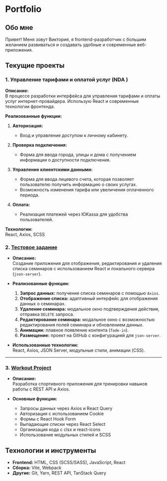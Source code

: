 # Portfolio  

## Обо мне  
Привет! Меня зовут Виктория, я frontend-разработчик с большим желанием развиваться и создавать удобные и современные веб-приложения.  

## Текущие проекты  

### 1. Управление тарифами и оплатой услуг (NDA ) 
**Описание:**  
В процессе разработки интерфейса для управления тарифами и оплаты услуг интернет-провайдера. Использую React и современные технологии фронтенда.  

**Реализованные функции:**  
1. **Авторизация:**  
   - Вход и управление доступом к личному кабинету.  

2. **Проверка подключения:**  
   - Форма для ввода города, улицы и дома с получением информации о доступности подключения.  

3. **Управление клиентскими данными:**  
   - Форма для ввода лицевого счета, которая позволяет пользователю получить информацию о своих услугах.  
   - Возможность изменения тарифа или увеличения оплаченного периода.  

4. **Оплата:**  
   - Реализация платежей через ЮKassa для удобства пользователей.  

**Технологии:**  
React, Axios, SCSS  

### 2. [Тестовое задание](https://github.com/Victoria8124/Seminars.git)  
- **Описание:**  
  Создание приложения для отображения, редактирования и удаления списка семинаров с использованием React и локального сервера (`json-server`).  

- **Реализованные функции:**  
   1. **Запрос данных:** получение списка семинаров с помощью `Axios`.  
   2. **Отображение списка:** адаптивный интерфейс для отображения данных о семинарах.  
   3. **Удаление семинара:** модальное окно подтверждения действия, отправка `DELETE` запроса.  
   4. **Редактирование семинара:** модальное окно с возможностью редактирования полей семинара и обновлением данных.  
   5. **Анимации:** плавное появление контента (`fade-in`).  
   6. **Размещение:** проект на GitHub с конфигурацией для `json-server`.  

- **Использованные технологии:**  
  React, Axios, JSON Server, модульные стили, анимации (CSS).  

---

### 3. [Workout Project](https://github.com/Victoria8124/workout-project.git)  
- **Описание:**  
  Разработка спортивного приложения для тренировки навыков работы с REST API и Axios.  

- **Основные функции:**  
   - Запросы данных через Axios и React Query  
   - Авторизация с использованием Cookie  
   - Формы с React Hook Form  
   - Выпадающие списки через React Select  
   - Организация кода с clsx и react-icons  
   - Использование модульных стилей и SCSS  

## Технологии и инструменты  
- **Frontend:** HTML, CSS (SCSS/SASS), JavaScript, React  
- **Сборка:** Vite, Webpack  
- **Другие:** Git, Yarn, REST API, TanStack Query  


